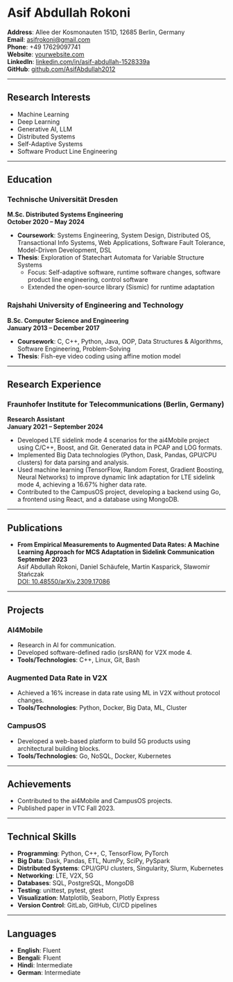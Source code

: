 # **Asif Abdullah Rokoni**  
**Address**: Allee der Kosmonauten 151D, 12685 Berlin, Germany  
**Email**: [asifrokoni@gmail.com](mailto:asifrokoni@gmail.com)  
**Phone**: +49 17629097741  
**Website**: [yourwebsite.com](https://yourwebsite.com)  
**LinkedIn**: [linkedin.com/in/asif-abdullah-1528339a](https://linkedin.com/in/asif-abdullah-1528339a)  
**GitHub**: [github.com/AsifAbdullah2012](https://github.com/AsifAbdullah2012)  

---

## **Research Interests**  
- Machine Learning  
- Deep Learning
- Generative AI, LLM
- Distributed Systems  
- Self-Adaptive Systems  
- Software Product Line Engineering  

---

## **Education**  
### **Technische Universität Dresden**  
**M.Sc. Distributed Systems Engineering**  
**October 2020 – May 2024**  
- **Coursework**: Systems Engineering, System Design, Distributed OS, Transactional Info Systems, Web Applications, Software Fault Tolerance, Model-Driven Development, DSL  
- **Thesis**: Exploration of Statechart Automata for Variable Structure Systems  
  - Focus: Self-adaptive software, runtime software changes, software product line engineering, control software  
  - Extended the open-source library (Sismic) for runtime adaptation  

### **Rajshahi University of Engineering and Technology**  
**B.Sc. Computer Science and Engineering**  
**January 2013 – December 2017**  
- **Coursework**: C, C++, Python, Java, OOP, Data Structures & Algorithms, Software Engineering, Problem-Solving  
- **Thesis**: Fish-eye video coding using affine motion model  

---

## **Research Experience**  
### **Fraunhofer Institute for Telecommunications (Berlin, Germany)**  
**Research Assistant**  
**January 2021 – September 2024**  
- Developed LTE sidelink mode 4 scenarios for the ai4Mobile project using C/C++, Boost, and Git. Generated data in PCAP and LOG formats.  
- Implemented Big Data technologies (Python, Dask, Pandas, GPU/CPU clusters) for data parsing and analysis.  
- Used machine learning (TensorFlow, Random Forest, Gradient Boosting, Neural Networks) to improve dynamic link adaptation for LTE sidelink mode 4, achieving a 16.67% higher data rate.  
- Contributed to the CampusOS project, developing a backend using Go, a frontend using React, and a database using MongoDB.  

---

## **Publications**  
- **From Empirical Measurements to Augmented Data Rates: A Machine Learning Approach for MCS Adaptation in Sidelink Communication**  
  **September 2023**  
  Asif Abdullah Rokoni, Daniel Schäufele, Martin Kasparick, Sławomir Stańczak  
  [DOI: 10.48550/arXiv.2309.17086](https://doi.org/10.48550/arXiv.2309.17086)

---

## **Projects**  
### **AI4Mobile**  
- Research in AI for communication.  
- Developed software-defined radio (srsRAN) for V2X mode 4.  
- **Tools/Technologies**: C++, Linux, Git, Bash  

### **Augmented Data Rate in V2X**  
- Achieved a 16% increase in data rate using ML in V2X without protocol changes.  
- **Tools/Technologies**: Python, Docker, Big Data, ML, Cluster  

### **CampusOS**  
- Developed a web-based platform to build 5G products using architectural building blocks.  
- **Tools/Technologies**: Go, NoSQL, Docker, Kubernetes  

---

## **Achievements**  
- Contributed to the ai4Mobile and CampusOS projects.  
- Published paper in VTC Fall 2023.  

---

## **Technical Skills**  
- **Programming**: Python, C++, C, TensorFlow, PyTorch  
- **Big Data**: Dask, Pandas, ETL, NumPy, SciPy, PySpark  
- **Distributed Systems**: CPU/GPU clusters, Singularity, Slurm, Kubernetes  
- **Networking**: LTE, V2X, 5G  
- **Databases**: SQL, PostgreSQL, MongoDB  
- **Testing**: unittest, pytest, gtest  
- **Visualization**: Matplotlib, Seaborn, Plotly Express  
- **Version Control**: GitLab, GitHub, CI/CD pipelines  

---

## **Languages**  
- **English**: Fluent  
- **Bengali**: Fluent  
- **Hindi**: Intermediate  
- **German**: Intermediate  
